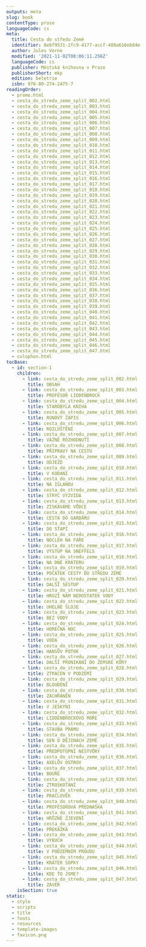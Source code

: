 ```yaml
---
outputs: meta
slug: book
contentType: prose
languageCode: cs
meta:
  title: Cesta do středu Země
  identifier: 8ebf9531-2fc9-4177-accf-488a616eb84e
  author: Jules Verne
  modified: '2021-11-02T08:06:11.256Z'
  languageCode: cs
  publisher: Městská knihovna v Praze
  publisherShort: mkp
  edition: beletrie
  isbn: 978-80-274-2475-7
readingOrder:
  - promo.html
  - cesta_do_stredu_zeme_split_002.html
  - cesta_do_stredu_zeme_split_003.html
  - cesta_do_stredu_zeme_split_004.html
  - cesta_do_stredu_zeme_split_005.html
  - cesta_do_stredu_zeme_split_006.html
  - cesta_do_stredu_zeme_split_007.html
  - cesta_do_stredu_zeme_split_008.html
  - cesta_do_stredu_zeme_split_009.html
  - cesta_do_stredu_zeme_split_010.html
  - cesta_do_stredu_zeme_split_011.html
  - cesta_do_stredu_zeme_split_012.html
  - cesta_do_stredu_zeme_split_013.html
  - cesta_do_stredu_zeme_split_014.html
  - cesta_do_stredu_zeme_split_015.html
  - cesta_do_stredu_zeme_split_016.html
  - cesta_do_stredu_zeme_split_017.html
  - cesta_do_stredu_zeme_split_018.html
  - cesta_do_stredu_zeme_split_019.html
  - cesta_do_stredu_zeme_split_020.html
  - cesta_do_stredu_zeme_split_021.html
  - cesta_do_stredu_zeme_split_022.html
  - cesta_do_stredu_zeme_split_023.html
  - cesta_do_stredu_zeme_split_024.html
  - cesta_do_stredu_zeme_split_025.html
  - cesta_do_stredu_zeme_split_026.html
  - cesta_do_stredu_zeme_split_027.html
  - cesta_do_stredu_zeme_split_028.html
  - cesta_do_stredu_zeme_split_029.html
  - cesta_do_stredu_zeme_split_030.html
  - cesta_do_stredu_zeme_split_031.html
  - cesta_do_stredu_zeme_split_032.html
  - cesta_do_stredu_zeme_split_033.html
  - cesta_do_stredu_zeme_split_034.html
  - cesta_do_stredu_zeme_split_035.html
  - cesta_do_stredu_zeme_split_036.html
  - cesta_do_stredu_zeme_split_037.html
  - cesta_do_stredu_zeme_split_038.html
  - cesta_do_stredu_zeme_split_039.html
  - cesta_do_stredu_zeme_split_040.html
  - cesta_do_stredu_zeme_split_041.html
  - cesta_do_stredu_zeme_split_042.html
  - cesta_do_stredu_zeme_split_043.html
  - cesta_do_stredu_zeme_split_044.html
  - cesta_do_stredu_zeme_split_045.html
  - cesta_do_stredu_zeme_split_046.html
  - cesta_do_stredu_zeme_split_047.html
  - colophon.html
tocBase:
  - id: section-1
    children:
      - link: cesta_do_stredu_zeme_split_002.html
        title: OBSAH
      - link: cesta_do_stredu_zeme_split_003.html
        title: PROFESOR LIDDENBROCK
      - link: cesta_do_stredu_zeme_split_004.html
        title: STAROBYLÁ KNIHA
      - link: cesta_do_stredu_zeme_split_005.html
        title: RUNOVÝ ZÁPIS
      - link: cesta_do_stredu_zeme_split_006.html
        title: ROZLUŠTĚNÍ
      - link: cesta_do_stredu_zeme_split_007.html
        title: VÁŽNÉ ROZHODNUTÍ
      - link: cesta_do_stredu_zeme_split_008.html
        title: PŘÍPRAVY NA CESTU
      - link: cesta_do_stredu_zeme_split_009.html
        title: ODJEZD
      - link: cesta_do_stredu_zeme_split_010.html
        title: V KODANI
      - link: cesta_do_stredu_zeme_split_011.html
        title: NA ISLANDU
      - link: cesta_do_stredu_zeme_split_012.html
        title: STRÝC VYZVÍDÁ
      - link: cesta_do_stredu_zeme_split_013.html
        title: ZÍSKÁVÁME VŮDCE
      - link: cesta_do_stredu_zeme_split_014.html
        title: CESTA DO GARDÄRU
      - link: cesta_do_stredu_zeme_split_015.html
        title: DO STAPI
      - link: cesta_do_stredu_zeme_split_016.html
        title: NOCLEH NA FAŘE
      - link: cesta_do_stredu_zeme_split_017.html
        title: VÝSTUP NA SNEFFELS
      - link: cesta_do_stredu_zeme_split_018.html
        title: NA DNĚ KRÁTERU
      - link: cesta_do_stredu_zeme_split_019.html
        title: POČÁTEK CESTY DO STŘEDU ZEMĚ
      - link: cesta_do_stredu_zeme_split_020.html
        title: DALŠÍ SESTUP
      - link: cesta_do_stredu_zeme_split_021.html
        title: HROZÍ NÁM NEDOSTATEK VODY
      - link: cesta_do_stredu_zeme_split_022.html
        title: UHELNÉ SLOJE
      - link: cesta_do_stredu_zeme_split_023.html
        title: BEZ VODY
      - link: cesta_do_stredu_zeme_split_024.html
        title: HOREČNÁ NOC
      - link: cesta_do_stredu_zeme_split_025.html
        title: VODA
      - link: cesta_do_stredu_zeme_split_026.html
        title: HANSŮV POTOK
      - link: cesta_do_stredu_zeme_split_027.html
        title: DALŠÍ PRONIKÁNÍ DO ZEMSKÉ KŮRY
      - link: cesta_do_stredu_zeme_split_028.html
        title: ZTRACEN V PODZEMÍ
      - link: cesta_do_stredu_zeme_split_029.html
        title: BLOUDĚNÍ
      - link: cesta_do_stredu_zeme_split_030.html
        title: ZACHRÁNĚN
      - link: cesta_do_stredu_zeme_split_031.html
        title: V JESKYNI
      - link: cesta_do_stredu_zeme_split_032.html
        title: LIDDENBROCKOVO MOŘE
      - link: cesta_do_stredu_zeme_split_033.html
        title: STAVBA PRÁMU
      - link: cesta_do_stredu_zeme_split_034.html
        title: SEN O DĚJINÁCH ZEMĚ
      - link: cesta_do_stredu_zeme_split_035.html
        title: PŘEDPOTOPNÍ NESTVŮRY
      - link: cesta_do_stredu_zeme_split_036.html
        title: AXELŮV OSTROV
      - link: cesta_do_stredu_zeme_split_037.html
        title: BOUŘE
      - link: cesta_do_stredu_zeme_split_038.html
        title: ZTROSKOTÁNÍ
      - link: cesta_do_stredu_zeme_split_039.html
        title: PRAČLOVĚK
      - link: cesta_do_stredu_zeme_split_040.html
        title: PROFESOROVA PŘEDNÁŠKA
      - link: cesta_do_stredu_zeme_split_041.html
        title: HRŮZNÉ ZJEVENÍ
      - link: cesta_do_stredu_zeme_split_042.html
        title: PŘEKÁŽKA
      - link: cesta_do_stredu_zeme_split_043.html
        title: VÝBUCH
      - link: cesta_do_stredu_zeme_split_044.html
        title: V PODZEMNÍM PROUDU
      - link: cesta_do_stredu_zeme_split_045.html
        title: KRÁTER SOPKY
      - link: cesta_do_stredu_zeme_split_046.html
        title: KDE TO JSME?
      - link: cesta_do_stredu_zeme_split_047.html
        title: ZÁVĚR
    isSection: true
static:
  - style
  - scripts
  - title
  - fonts
  - resources
  - template-images
  - favicon.png
---
```


